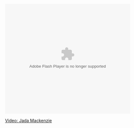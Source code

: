 <embed name="msn_soapbox" pluginspage="http://macromedia.com/go/getflashplayer" src="http://soapbox.msn.com/flash/soapbox1_1.swf" width="412" height="362" type="application/x-shockwave-flash" flashvars="c=v&v=078440d0-2fc7-4da6-bd93-5d47cd310c11" wmode="transparent" quality="high">
</embed>

  
<a title="Jada Mackenzie" href="http://soapbox.msn.com/video.aspx?vid=078440d0-2fc7-4da6-bd93-5d47cd310c11" target="_new" class="broken_link">Video: Jada Mackenzie</a>

&nbsp;